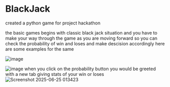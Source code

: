 # BlackJack

created a python game for project hackathon 

the basic games begins with classic black jack situation and you have to make your way through the game as you are moving forward so you can check the probability of win and loses and make descision accordingly here are some examples for the same 

![image](https://github.com/user-attachments/assets/8fbdd17b-e6f6-44c7-bb7f-8f32c6ab5650)

![image](https://github.com/user-attachments/assets/03f45243-1650-46bf-b101-43be6bdf7d5a)
when you click on the probability button you would be greeted with a new tab giving stats of your win or loses
![Screenshot 2025-06-25 013423](https://github.com/user-attachments/assets/48e93cbe-db52-425a-bec1-c648c6e05439)

